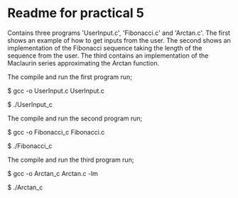 # Readme for practical 5

Contains three programs 'UserInput.c', 'Fibonacci.c' and 'Arctan.c'. 
The first shows an example of how to get inputs from the user. 
The second shows an implementation of the Fibonacci sequence taking the length of the sequence from the user.
The third contains an implementation of the Maclaurin series approximating the Arctan function.

The compile and run the first program run;

$ gcc -o UserInput.c UserInput.c

$ ./UserInput_c

The compile and run the second program run;

$ gcc -o Fibonacci_c Fibonacci.c

$ ./Fibonacci_c

The compile and run the third program run;

$ gcc -o Arctan_c Arctan.c -lm

$ ./Arctan_c
